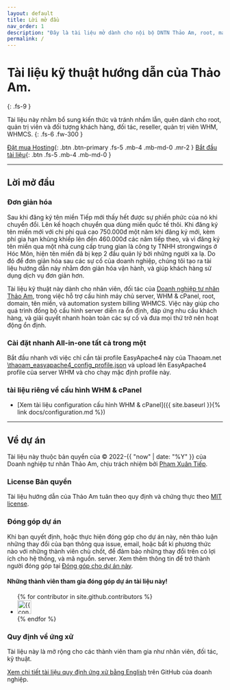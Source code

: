 ```yaml
---
layout: default
title: Lời mở đầu
nav_order: 1
description: "Đây là tài liệu mở dành cho nội bộ DNTN Thảo Am, root, manager, user, khách hàng, đối tác, clients, reseller, đại lý sử dụng nâng cao kiến thức và tư liệu công việc."
permalink: /
---
```


# Tài liệu kỹ thuật hướng dẫn của Thảo Am.
{: .fs-9 }

Tài liệu này nhằm bổ sung kiến thức và tránh nhầm lẫn, quên dành cho root, quản trị viên và đối tượng khách hàng, đối tác, reseller, quản trị viên WHM, WHMCS.
{: .fs-6 .fw-300 }

[Đặt mua Hosting](https://thaoam.net){: .btn .btn-primary .fs-5 .mb-4 .mb-md-0 .mr-2 } [Bắt đầu tài liệu](#lời-mở-đầu){: .btn .fs-5 .mb-4 .mb-md-0 }

---

## Lời mở đầu

### Đơn giản hóa

Sau khi đăng ký tên miền Tiếp mới thấy hết được sự phiền phức của nó khi chuyển đổi. Lên kế hoạch chuyển qua dùng miền quốc tế thôi. Khi đăng ký tên miền mới với chi phí quá cao 750.000đ một năm khi đăng ký mới, kèm phí gia hạn khủng khiếp lên đến 460.000đ các năm tiếp theo, và vì đăng ký tên miền qua một nhà cung cấp trung gian là công ty TNHH strongwings ở Hóc Môn, hiện tên miền đã bị kẹp 2 đầu quản lý bởi những người xa lạ. Do đó để đơn giản hóa sau các sự cố của doanh nghiệp, chúng tôi tạo ra tài liệu hướng dẫn này nhằm đơn giản hóa vận hành, và giúp khách hàng sử dụng dịch vụ đơn giản hơn.

Tài liệu kỹ thuật này dành cho nhân viên, đối tác của [Doanh nghiệp tư nhân Thảo Am](https://thaoam.net), trong việc hỗ trợ cấu hình máy chủ server, WHM & cPanel, root, domain, tên miền, và automation system billing WHMCS. Việc này giúp cho quá trình đồng bộ cấu hình server diễn ra ổn định, đáp ứng nhu cầu khách hàng, và giải quyết nhanh hoàn toàn các sự cố và đưa mọi thứ trở nên hoạt động ổn định.

### Cài đặt nhanh All-in-one tất cả trong một

Bắt đầu nhanh với việc chỉ cần tải profile EasyApache4 này của Thaoam.net [\thaoam_easyapache4_config_profile.json](https://github.com/Thao-Am-Private-Charity-Funds-Vietnam/documents/tree/main/thaoam_easyapache4_config_profile.json) và upload lên EasyApache4 profile của server WHM và cho chạy mặc định profile này.

### tài liệu riêng về cấu hình WHM & cPanel

- [Xem tài liệu configuration cấu hình WHM & cPanel]({{ site.baseurl }}{% link docs/configuration.md %})

---

## Về dự án

Tài liệu này thuộc bản quyền của &copy; 2022-{{ "now" | date: "%Y" }} của Doanh nghiệp tư nhân Thảo Am, chịu trách nhiệm bởi [Phạm Xuân Tiếp](https://thaoam.net).

### License Bản quyền

Tài liệu hướng dẫn của Thảo Am tuân theo quy định và chứng thực theo [MIT license](https://github.com/Thao-Am-Private-Charity-Funds-Vietnam/documents/tree/main/LICENSE.txt).

### Đóng góp dự án

Khi bạn quyết định, hoặc thực hiện đóng góp cho dự án này, nên thảo luận những thay đổi của bạn thông qua issue, email, hoặc bất kì phương thức nào với những thành viên chủ chốt, để đảm bảo những thay đổi trên có lợi ích cho hệ thống, và mã nguồn. server. Xem thêm thông tin để trở thành người đóng góp tại [Đóng góp cho dự án này](https://github.com/Thao-Am-Private-Charity-Funds-Vietnam/documents#contributing).

#### Những thành viên tham gia đóng góp dự án tài liệu này!

<ul class="list-style-none">
{% for contributor in site.github.contributors %}
  <li class="d-inline-block mr-1">
     <a href="{{ contributor.html_url }}"><img src="{{ contributor.avatar_url }}" width="32" height="32" alt="{{ contributor.login }}"/></a>
  </li>
{% endfor %}
</ul>

### Quy định về ứng xử

Tài liệu này là mở rộng cho các thành viên tham gia như nhân viên, đối tác, kỹ thuật.

[Xem chi tiết tài liệu quy định ứng xử bằng English](https://github.com/Thao-Am-Private-Charity-Funds-Vietnam/documents/tree/main/CODE_OF_CONDUCT.md) trên GitHub của doanh nghiệp.
